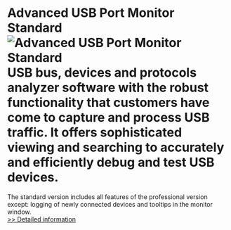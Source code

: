 # Advanced USB Port Monitor Standard<br />![Advanced USB Port Monitor Standard](https://mycommerce.akamaized.net/api/pimages/P300059877/BIG/300059877.JPG)<br />USB bus, devices and protocols analyzer software with the robust functionality that customers have come to capture and process USB traffic. It offers sophisticated viewing and searching to accurately and efficiently debug and test USB devices.

The standard version includes all features of the professional version except: logging of newly connected devices and tooltips in the monitor window.<br />[>> Detailed information](https://secure.shareit.com/shareit/product.html?productid=300059877&affiliateid=200057808)